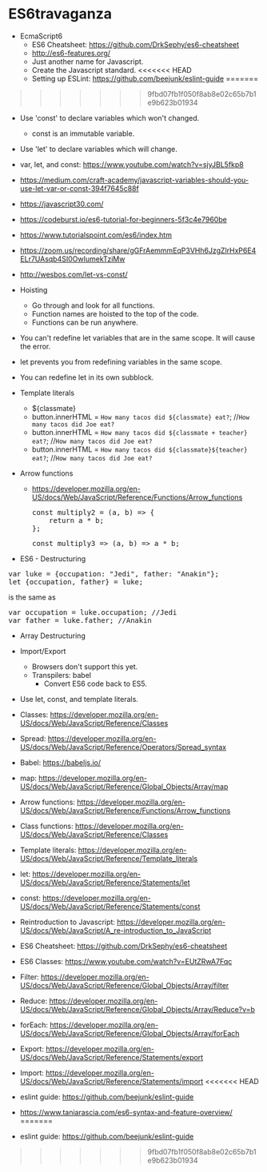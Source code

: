 # ES6travaganza

* EcmaScript6
  * ES6 Cheatsheet: <https://github.com/DrkSephy/es6-cheatsheet>
  * <http://es6-features.org/>
  * Just another name for Javascript.
  * Create the Javascript standard.
<<<<<<< HEAD
  * Setting up ESLint: <https://github.com/beejunk/eslint-guide>
=======
>>>>>>> 9fbd07fb1f050f8ab8e02c65b7b1e9b623b01934
* Use 'const' to declare variables which won't changed.
  * const is an immutable variable.
* Use 'let' to declare variables which will change.
* var, let, and const: <https://www.youtube.com/watch?v=sjyJBL5fkp8>
* <https://medium.com/craft-academy/javascript-variables-should-you-use-let-var-or-const-394f7645c88f>
* <https://javascript30.com/>
* <https://codeburst.io/es6-tutorial-for-beginners-5f3c4e7960be>
* <https://www.tutorialspoint.com/es6/index.htm>
* <https://zoom.us/recording/share/gGFrAemmmEqP3VHh6JzgZlrHxP6E4ELr7UAsqb4SI0OwIumekTziMw>
* <http://wesbos.com/let-vs-const/>
* Hoisting
  * Go through and look for all functions.
  * Function names are hoisted to the top of the code.
  * Functions can be run anywhere.
* You can't redefine let variables that are in the same scope. It will cause the error.
* let prevents you from redefining variables in the same scope.
* You can redefine let in its own subblock.
* Template literals
  * ${classmate}
  * button.innerHTML = `How many tacos did ${classmate} eat?`; //`How many tacos did Joe eat?`
  * button.innerHTML = `How many tacos did ${classmate + teacher} eat?`; //`How many tacos did Joe eat?`
  * button.innerHTML = `How many tacos did ${classmate}${teacher} eat?`; //`How many tacos did Joe eat?`
* Arrow functions
  * <https://developer.mozilla.org/en-US/docs/Web/JavaScript/Reference/Functions/Arrow_functions>
    <pre>const multiply2 = (a, b) => {
        return a * b;
    };</pre>
    <pre>const multiply3 => (a, b) => a * b;</pre>

* ES6 - Destructuring
<pre>
var luke = {occupation: "Jedi", father: "Anakin"};
let {occupation, father} = luke;
</pre>

is the same as

<pre>
var occupation = luke.occupation; //Jedi
var father = luke.father; //Anakin
</pre>

* Array Destructuring
* Import/Export
  * Browsers don't support this yet.
  * Transpilers: babel
    * Convert ES6 code back to ES5.

* Use let, const, and template literals.
* Classes: <https://developer.mozilla.org/en-US/docs/Web/JavaScript/Reference/Classes>
* Spread: <https://developer.mozilla.org/en-US/docs/Web/JavaScript/Reference/Operators/Spread_syntax>
* Babel: <https://babeljs.io/>
* map: <https://developer.mozilla.org/en-US/docs/Web/JavaScript/Reference/Global_Objects/Array/map>
* Arrow functions: <https://developer.mozilla.org/en-US/docs/Web/JavaScript/Reference/Functions/Arrow_functions>
* Class functions: <https://developer.mozilla.org/en-US/docs/Web/JavaScript/Reference/Classes>
* Template literals: <https://developer.mozilla.org/en-US/docs/Web/JavaScript/Reference/Template_literals>
* let: <https://developer.mozilla.org/en-US/docs/Web/JavaScript/Reference/Statements/let>
* const: <https://developer.mozilla.org/en-US/docs/Web/JavaScript/Reference/Statements/const>
* Reintroduction to Javascript: <https://developer.mozilla.org/en-US/docs/Web/JavaScript/A_re-introduction_to_JavaScript>
* ES6 Cheatsheet: <https://github.com/DrkSephy/es6-cheatsheet>
* ES6 Classes: <https://www.youtube.com/watch?v=EUtZRwA7Fqc>
* Filter: https://developer.mozilla.org/en-US/docs/Web/JavaScript/Reference/Global_Objects/Array/filter
* Reduce: https://developer.mozilla.org/en-US/docs/Web/JavaScript/Reference/Global_Objects/Array/Reduce?v=b
* forEach: https://developer.mozilla.org/en-US/docs/Web/JavaScript/Reference/Global_Objects/Array/forEach
* Export: https://developer.mozilla.org/en-US/docs/Web/JavaScript/Reference/Statements/export
* Import: https://developer.mozilla.org/en-US/docs/Web/JavaScript/Reference/Statements/import
<<<<<<< HEAD
* eslint guide: https://github.com/beejunk/eslint-guide
* https://www.taniarascia.com/es6-syntax-and-feature-overview/
=======
* eslint guide: https://github.com/beejunk/eslint-guide
>>>>>>> 9fbd07fb1f050f8ab8e02c65b7b1e9b623b01934
